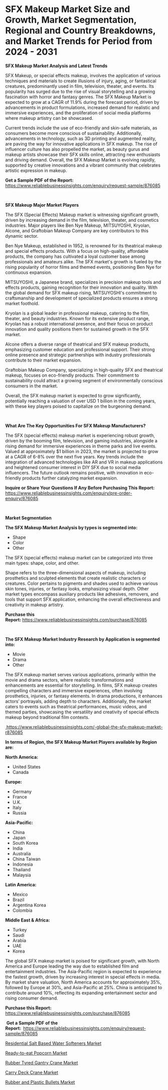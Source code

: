 <p><h1>SFX Makeup Market Size and Growth, Market Segmentation, Regional and Country Breakdowns, and Market Trends for Period from 2024 -  2031</h1></p><p><strong>SFX Makeup Market Analysis and Latest Trends</strong></p>
<p><p>SFX Makeup, or special effects makeup, involves the application of various techniques and materials to create illusions of injury, aging, or fantastical creatures, predominantly used in film, television, theater, and events. Its popularity has surged due to the rise of visual storytelling and a growing fascination with horror and fantasy genres. The SFX Makeup Market is expected to grow at a CAGR of 11.9% during the forecast period, driven by advancements in product formulations, increased demand for realistic and immersive experiences, and the proliferation of social media platforms where makeup artistry can be showcased.</p><p>Current trends include the use of eco-friendly and skin-safe materials, as consumers become more conscious of sustainability. Additionally, advancements in technology, such as 3D printing and augmented reality, are paving the way for innovative applications in SFX makeup. The rise of influencer culture has also propelled the market, as beauty gurus and makeup artists showcase their SFX skills online, attracting new enthusiasts and driving demand. Overall, the SFX Makeup Market is evolving rapidly, supported by creative innovations and a vibrant community that celebrates artistic expression in makeup.</p></p>
<p><strong>Get a Sample PDF of the Report:&nbsp;</strong> <a href="https://www.reliablebusinessinsights.com/enquiry/request-sample/876085?utm_campaign=75&utm_medium=2&utm_source=Github&utm_content=ia&utm_term=03122024&utm_id=sfx-makeup">https://www.reliablebusinessinsights.com/enquiry/request-sample/876085</a></p>
<p>&nbsp;</p>
<p><strong>SFX Makeup Major Market Players</strong></p>
<p><p>The SFX (Special Effects) Makeup market is witnessing significant growth, driven by increasing demand in the film, television, theater, and cosmetics industries. Major players like Ben Nye Makeup, MITSUYOSHI, Kryolan, Alcone, and Graftobian Makeup Company are key contributors to this dynamic sector.</p><p>Ben Nye Makeup, established in 1952, is renowned for its theatrical makeup and special effects products. With a focus on high-quality, affordable products, the company has cultivated a loyal customer base among professionals and amateurs alike. The SFX market's growth is fueled by the rising popularity of horror films and themed events, positioning Ben Nye for continuous expansion.</p><p>MITSUYOSHI, a Japanese brand, specializes in precision makeup tools and effects products, gaining recognition for their innovation and quality. With the global demand for SFX makeup rising, MITSUYOSHI's commitment to craftsmanship and development of specialized products ensures a strong market foothold.</p><p>Kryolan is a global leader in professional makeup, catering to the film, theater, and beauty industries. Known for its extensive product range, Kryolan has a robust international presence, and their focus on product innovation and quality positions them for sustained growth in the SFX market.</p><p>Alcone offers a diverse range of theatrical and SFX makeup products, emphasizing customer education and professional support. Their strong online presence and strategic partnerships with industry professionals contribute to their market expansion.</p><p>Graftobian Makeup Company, specializing in high-quality SFX and theatrical makeup, focuses on eco-friendly products. Their commitment to sustainability could attract a growing segment of environmentally conscious consumers in the market.</p><p>Overall, the SFX makeup market is expected to grow significantly, potentially reaching a valuation of over USD 1 billion in the coming years, with these key players poised to capitalize on the burgeoning demand.</p></p>
<p>&nbsp;</p>
<p><strong>What Are The Key Opportunities For SFX Makeup Manufacturers?</strong></p>
<p><p>The SFX (special effects) makeup market is experiencing robust growth, driven by the booming film, television, and gaming industries, alongside a rising demand for immersive experiences in theme parks and live events. Valued at approximately $1 billion in 2023, the market is projected to grow at a CAGR of 6-8% over the next five years. Key trends include the integration of advanced technologies like AR and VR in makeup applications and heightened consumer interest in DIY SFX due to social media influencers. The future outlook remains positive, with innovation in eco-friendly products further catalyzing market expansion.</p></p>
<p><strong>Inquire or Share Your Questions If Any Before Purchasing This Report:</strong> <a href="https://www.reliablebusinessinsights.com/enquiry/pre-order-enquiry/876085?utm_campaign=75&utm_medium=2&utm_source=Github&utm_content=ia&utm_term=03122024&utm_id=sfx-makeup">https://www.reliablebusinessinsights.com/enquiry/pre-order-enquiry/876085</a></p>
<p>&nbsp;</p>
<p><strong>Market Segmentation</strong></p>
<p><strong>The SFX Makeup Market Analysis by types is segmented into:</strong></p>
<p><ul><li>Shape</li><li>Color</li><li>Other</li></ul></p>
<p><p>The SFX (special effects) makeup market can be categorized into three main types: shape, color, and other. </p><p>Shape refers to the three-dimensional aspects of makeup, including prosthetics and sculpted elements that create realistic characters or creatures. Color pertains to pigments and shades used to achieve various skin tones, injuries, or fantasy looks, emphasizing visual depth. Other market types encompass auxiliary products like adhesives, removers, and tools that support SFX application, enhancing the overall effectiveness and creativity in makeup artistry.</p></p>
<p><strong>Purchase this Report:&nbsp;</strong><a href="https://www.reliablebusinessinsights.com/purchase/876085?utm_campaign=75&utm_medium=2&utm_source=Github&utm_content=ia&utm_term=03122024&utm_id=sfx-makeup">https://www.reliablebusinessinsights.com/purchase/876085</a></p>
<p>&nbsp;</p>
<p><strong>The SFX Makeup Market Industry Research by Application is segmented into:</strong></p>
<p><ul><li>Movie</li><li>Drama</li><li>Other</li></ul></p>
<p><p>The SFX makeup market serves various applications, primarily within the movie and drama sectors, where realistic transformations and enhancements are essential for storytelling. In films, SFX makeup creates compelling characters and immersive experiences, often involving prosthetics, injuries, or fantasy elements. In drama productions, it enhances actors’ portrayals, adding depth to characters. Additionally, the market caters to events such as theatrical performances, music videos, and themed parties, showcasing the versatility and creativity of special effects makeup beyond traditional film contexts.</p></p>
<p><a href="https://www.reliablebusinessinsights.com/-global-the-sfx-makeup-market-r876085?utm_campaign=75&utm_medium=2&utm_source=Github&utm_content=ia&utm_term=03122024&utm_id=sfx-makeup">&nbsp;https://www.reliablebusinessinsights.com/-global-the-sfx-makeup-market-r876085</a></p>
<p><strong>In terms of Region, the SFX Makeup Market Players available by Region are:</strong></p>
<p>
    <p> <strong> North America: </strong>
        <ul>
            <li>United States</li>
            <li>Canada</li>
        </ul>
        </p> 
    <p> <strong> Europe: </strong>
        <ul>
            <li>Germany</li>
            <li>France</li>
            <li>U.K.</li>
            <li>Italy</li>
            <li>Russia</li>
        </ul>
        </p> 
    <p> <strong> Asia-Pacific: </strong>
        <ul>
            <li>China</li>
            <li>Japan</li>
            <li>South Korea</li>
            <li>India</li>
            <li>Australia</li>
            <li>China Taiwan</li>
            <li>Indonesia</li>
            <li>Thailand</li>
            <li>Malaysia</li>
        </ul>
        </p> 
    <p> <strong> Latin America: </strong>
        <ul>
            <li>Mexico</li>
            <li>Brazil</li>
            <li>Argentina Korea</li>
            <li>Colombia</li>
        </ul>
        </p> 
    <p> <strong> Middle East & Africa: </strong>
        <ul>
            <li>Turkey</li>
            <li>Saudi</li>
            <li>Arabia</li>
            <li>UAE</li>
            <li>Korea</li>
        </ul>
    </p>
    </p>
<p><p>The global SFX makeup market is poised for significant growth, with North America and Europe leading the way due to established film and entertainment industries. The Asia-Pacific region is expected to experience the fastest growth, driven by increasing interest in special effects in media. By market share valuation, North America accounts for approximately 35%, followed by Europe at 30%, and Asia-Pacific at 25%. China is anticipated to contribute around 10%, reflecting its expanding entertainment sector and rising consumer demand.</p></p>
<p><strong>Purchase this Report: </strong><a href="https://www.reliablebusinessinsights.com/purchase/876085?utm_campaign=75&utm_medium=2&utm_source=Github&utm_content=ia&utm_term=03122024&utm_id=sfx-makeup">https://www.reliablebusinessinsights.com/purchase/876085</a></p>
<p>&nbsp;<strong>Get a Sample PDF of the Report:&nbsp;&nbsp;</strong><a href="https://www.reliablebusinessinsights.com/enquiry/request-sample/876085?utm_campaign=75&utm_medium=2&utm_source=Github&utm_content=ia&utm_term=03122024&utm_id=sfx-makeup">https://www.reliablebusinessinsights.com/enquiry/request-sample/876085</a></p>
<p><strong></strong></p>
<p><p><a href="https://github.com/rileymgdorcas/Market-Research-Report-List-1/blob/main/residential-salt-based-water-softeners-market.md?utm_campaign=75&utm_medium=2&utm_source=Github&utm_content=ia&utm_term=03122024&utm_id=sfx-makeup">Residential Salt Based Water Softeners Market</a></p><p><a href="https://github.com/LilianFaulkner65/Market-Research-Report-List-1/blob/main/ready-to-eat-popcorn-market.md?utm_campaign=75&utm_medium=2&utm_source=Github&utm_content=ia&utm_term=03122024&utm_id=sfx-makeup">Ready-to-eat Popcorn Market</a></p><p><a href="https://www.linkedin.com/pulse/rubber-tyred-gantry-crane-industry-sector-market-dynamics-dutue?utm_campaign=75&utm_medium=2&utm_source=Github&utm_content=ia&utm_term=03122024&utm_id=sfx-makeup">Rubber Tyred Gantry Crane Market</a></p><p><a href="https://www.linkedin.com/pulse/carry-deck-crane-value-chain-analysis-from-raw-materials-end-user-nirde?utm_campaign=75&utm_medium=2&utm_source=Github&utm_content=ia&utm_term=03122024&utm_id=sfx-makeup">Carry Deck Crane Market</a></p><p><a href="https://issuu.com/reportprime-2/docs/rubber-and-plastic-bullets-market-size-2030.pptx?utm_campaign=75&utm_medium=2&utm_source=Github&utm_content=ia&utm_term=03122024&utm_id=sfx-makeup">Rubber and Plastic Bullets Market</a></p></p>